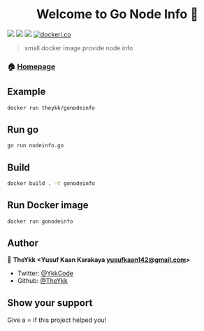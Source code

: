 <h1 align="center">Welcome to Go Node Info 👋</h1>

[![](https://img.shields.io/twitter/follow/YkkCode.svg?style=social)](https://twitter.com/YkkCode "Twitter: YkkCode")
[![](https://images.microbadger.com/badges/image/theykk/gonodeinfo.svg)](https://microbadger.com/images/theykk/gonodeinfo )
[![](https://images.microbadger.com/badges/version/theykk/gonodeinfo.svg)](https://microbadger.com/images/theykk/gonodeinfo )
[![dockeri.co](https://dockeri.co/image/theykk/gonodeinfo)](https://hub.docker.com/r/theykk/gonodeinfo)
> small docker image provide node info

### 🏠 [Homepage](https://gitlab.com/TheYkk/gonodeinfo)
## Example
```sh
docker run theykk/gonodeinfo
```


## Run go
```sh
go run nodeinfo.go
```

## Build 
```sh
docker build . -t gonodeinfo
```
## Run Docker image
```sh
docker run gonodeinfo
```

## Author

👤 **TheYkk &lt;Yusuf Kaan Karakaya yusufkaan142@gmail.com&gt;**

* Twitter: [@YkkCode](https://twitter.com/YkkCode)
* Github: [@TheYkk](https://github.com/TheYkk)

## Show your support

Give a ⭐️ if this project helped you!



